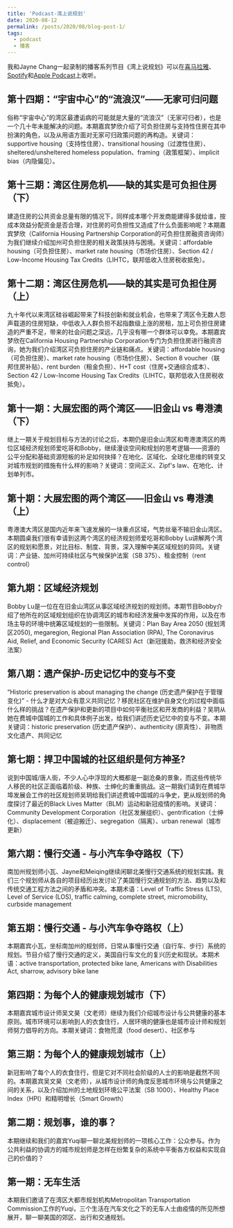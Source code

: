 ```yaml
---
title: 'Podcast-湾上说规划'
date: 2020-08-12
permalink: /posts/2020/08/blog-post-1/
tags:
  - podcast
  - 播客
---
```


我和Jayne Chang一起录制的播客系列节目《湾上说规划》可以在[喜马拉雅](https://www.ximalaya.com/thirdparty/player/album/player.html?id=37909784&type=red)、[Spotify](https://open.spotify.com/show/6ejB9DCLdgz5LFcE7o9Ezu?si=TOc4sE3bTt-7K7rVw0qN5Q)和[Apple Podcast](https://podcasts.apple.com/us/podcast/%E6%B9%BE%E4%B8%8A%E8%AF%B4%E8%A7%84%E5%88%92/id1512902746)上收听。

第十四期：“宇宙中心”的“流浪汉”——无家可归问题
------
俗称“宇宙中心”的湾区最遭诟病的可能就是大量的“流浪汉”（无家可归者），也是一个几十年未能解决的问题。本期嘉宾梦欣介绍了可负担住房与支持性住房在其中扮演的角色，以及从用语方面对无家可归政策问题的再构造。关键词：supportive housing（支持性住房）、transitional housing（过渡性住房）、sheltered/unsheltered homeless population、framing（政策框架）、implicit bias（内隐偏见）。

第十三期：湾区住房危机——缺的其实是可负担住房（下）
------
建造住房的公共资金总量有限的情况下，同样成本哪个开发商能建得多就给谁，按成本效益分配资金是否合理，对住房的可负担性又造成了什么负面影响呢？本期嘉宾梦欣（California Housing Partnership Corporation的可负担住房融资咨询师）为我们继续介绍加州可负担住房的相关政策扶持与困境。关键词：affordable housing（可负担住房）、market rate housing（市场价住房）、Section 42 / Low-Income Housing Tax Credits（LIHTC，联邦低收入住房税收抵免）。

第十二期：湾区住房危机——缺的其实是可负担住房（上）
------
九十年代以来湾区硅谷崛起带来了科技创新和就业机会，也带来了湾区令无数人怨声载道的住房短缺，中低收入人群负担不起指数级上涨的房租，加上可负担住房建造的严重不足，带来的社会问题之深远，几乎没有哪一个群体可以幸免。本期嘉宾梦欣在California Housing Partnership Corporation专门为负担住房进行融资咨询，她为我们介绍湾区可负担住房的产业链和痛点。关键词：affordable housing（可负担住房）、market rate housing（市场价住房）、Section 8 voucher（联邦住房补贴）、rent burden（租金负担）、H+T cost（住房+交通综合成本）、Section 42 / Low-Income Housing Tax Credits（LIHTC，联邦低收入住房税收抵免）。

第十一期：大展宏图的两个湾区——旧金山 vs 粤港澳（下）
------
继上一期关于规划目标与方法的讨论之后，本期仍是旧金山湾区和粤港澳湾区的两位区域经济规划师爱吃哥和Bobby，继续漫谈空间和规划的思考逻辑——资源的公平分配和基础资源短板的补足如何抉择？在地化、区域化、全球化思维的转变又对城市规划的措施有什么样的影响？关键词：空间正义、Zipf's law、在地化、计划单列市。

第十期：大展宏图的两个湾区——旧金山 vs 粤港澳（上）
------
粤港澳大湾区是国内近年来飞速发展的一块重点区域，气势丝毫不输旧金山湾区。本期圆桌我们很有幸请到这两个湾区的经济规划师爱吃哥和Bobby Lu讲解两个湾区的规划和愿景，对比目标、制度、背景，深入理解中美区域规划的异同。关键词：产业链、加州可持续社区与气候保护法案（SB 375）、租金控制（rent control）

第九期：区域经济规划
------
Bobby Lu是一位在在旧金山湾区从事区域经济规划的规划师。本期节目Bobby介绍了他所在的区域规划组织在协调湾区的城市和经济发展中发挥的作用，以及在市场主导的环境中统筹区域规划的一些限制。关键词：Plan Bay Area 2050 (规划湾区2050), megaregion, Regional Plan Association (RPA), The Coronavirus Aid, Relief, and Economic Security (CARES) Act（新冠援助，救济和经济安全法案）

第八期：遗产保护-历史记忆中的变与不变
------
“Historic preservation is about managing the change (历史遗产保护在于管理变化)” - 什么才是对大众有意义共同记忆？移民社区在维护自身文化的过程中面临什么样的挑战？在遗产保护和更新的项目中如何平衡社区和开发商的利益？吴玥从她在费城中国城的工作和具体例子出发，给我们讲述历史记忆中的变与不变。本期关键词：historic preservation (历史遗产保护）、authenticity (原真性）、非物质文化遗产、共同记忆

第七期：捍卫中国城的社区组织是何方神圣?
------
说到中国城/唐人街，不少人心中浮现的大概都是一副沧桑的景象，而这些传统华人移民的社区正面临着阶级、种族、士绅化的重重挑战。这一期我们请到在费城华埠发展会工作的社区规划师吴玥给我们讲述费城中国城的斗争史，更从规划师的角度探讨了最近的Black Lives Matter（BLM）运动和新冠疫情的影响。关键词：Community Development Corporation（社区发展组织）、gentrification（士绅化）、displacement（被迫搬迁）、segregation（隔离）、urban renewal（城市更新）

第六期：慢行交通 - 与小汽车争夺路权（下）
------
南加州规划师小瓦、Jayne和Meiqing继续闲聊北美慢行交通系统的规划实践。我们三个规划师从各自的项目经历出发讨论了美国慢行交通规划的方法、趋势以及和传统交通工程方法之间的矛盾和冲突。本期术语：Level of Traffic Stress (LTS), Level of Service (LOS), traffic calming, complete street, micromobility, curbside management

第五期：慢行交通 - 与小汽车争夺路权（上）
------
本期嘉宾小瓦，坐标南加州的规划师，日常从事慢行交通（自行车、步行）系统的规划。节目介绍了慢行交通的定义，美国自行车文化的复兴历史和现状。本期术语：active transportation, protected bike lane, Americans with Disabilities Act, sharrow, advisory bike lane

第四期：为每个人的健康规划城市（下）
------
本期嘉宾城市设计师吴文昊（文老师）继续为我们介绍城市设计与公共健康的基本原则。城市环境可以影响到人的衣食住行，人居环境的健康也是城市设计师和规划师努力倡导的方向。本期关键词：食物荒漠（food desert）、社区参与

第三期：为每个人的健康规划城市（上）
------
新冠影响了每个人的衣食住行，但是它对不同社会阶级的人士的影响是截然不同的。本期嘉宾吴文昊（文老师），从城市设计师的角度反思城市环境与公共健康之间的关系，以及介绍加州的土地规划环境公平法案（SB 1000）、Healthy Place Index（HPI）和精明增长（Smart Growth）

第二期：规划事，谁的事？
------
本期继续和我们的嘉宾Yuqi聊一聊北美规划师的一项核心工作：公众参与。作为公共利益的协调方的城市规划师是怎样在纷繁复杂的系统中平衡各方权益和实现自己的价值的？

第一期：无车生活
------
本期我们邀请了在湾区大都市规划机构Metropolitan Transportation Commission工作的Yuqi，三个生活在汽车文化之下的无车人士由疫情的所见所想展开，聊一聊美国的郊区、出行和交通规划。


<!-- Headings are cool
======

You can have many headings
======

Aren't headings cool?
------ -->
